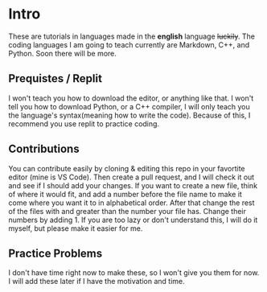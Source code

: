 # Intro
These are tutorials in languages made in the **english** language ~~luckily~~. The coding languages I am going to teach currently are Markdown, C++, and Python. Soon there will be more.

## Prequistes / Replit
I won't teach you how to download the editor, or anything like that. I won't tell you how to download Python, or a C++ compiler, I will only teach you the language's syntax(meaning how to write the code). Because of this, I recommend you use replit to practice coding.

## Contributions
You can contribute easily by cloning & editing this repo in your favortite editor (mine is VS Code). Then create a pull request, and I will check it out and see if I should add your changes. If you want to create a new file, think of where it would fit, and add a number before the file name to make it come where you want it to in alphabetical order. After that change the rest of the files with and greater than the number your file has. Change their numbers by adding 1. If you are too lazy or don't understand this, I will do it myself, but please make it easier for me. 

## Practice Problems
I don't have time right now to make these, so I won't give you them for now. I will add these later if I have the motivation and time.
